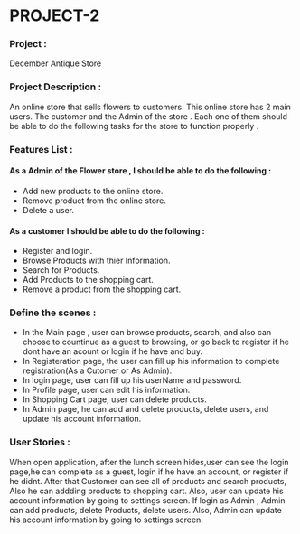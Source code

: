 # PROJECT-2


### Project : 
December Antique Store


### Project Description :
An online store that sells flowers to customers. This online store has 2 main users. The customer and the Admin of the store . Each one of them should be able to do the following tasks for the store to function properly .


### Features List :
  #### As a Admin of the Flower store , I should be able to do the following :
- Add new products to the online store.
- Remove product from the online store.
- Delete a user.

#### As a customer I should be able to do the following :
- Register and login.
- Browse Products with thier Information. 
- Search for Products.
- Add Products to the shopping cart.
- Remove a product from the shopping cart.



### Define the scenes :
- In the Main page , user can browse products, search, and also can choose to countinue as a guest to browsing, or go back to register if he dont have an acount or login if he have and buy.
- In Registeration page, the user can fill up his information to complete registration(As a Cutomer or As Admin).
- In login page, user can fill up his userName and password.
- In Profile page, user can edit his information.
- In Shopping Cart page, user can delete products.
- In Admin page, he can add and delete products, delete users, and update his account information.


### User Stories :
When open application, after the lunch screen hides,user can see the login page,he can  complete as a guest, login if he have an account, or register if he didnt. After that Customer can see all of products and search products, Also he can addding products to shopping cart. Also, user can update his account information by going to settings screen.
If  login as Admin , Admin can add products, delete Products, delete users. Also, Admin can update his account information by going to settings screen.


